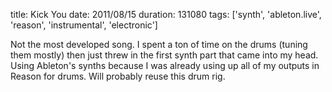 title: Kick You
date: 2011/08/15
duration: 131080
tags: ['synth', 'ableton.live', 'reason', 'instrumental', 'electronic']

Not the most developed song. I spent a ton of time on the drums (tuning them mostly) then just threw in the first synth part that came into my head. Using Ableton's synths because I was already using up all of my outputs in Reason for drums. Will probably reuse this drum rig.
